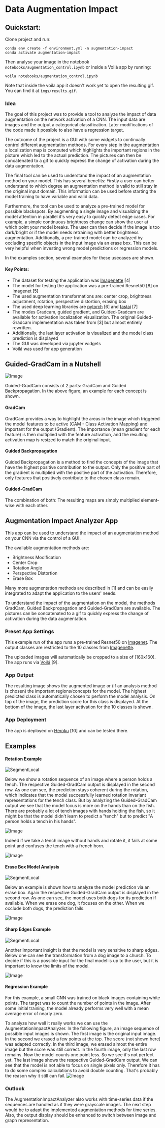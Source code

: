 # Data Augmentation Impact

## Quickstart:
Clone project and run:
```
conda env create -f environment.yml -n augmentation-impact
conda activate augmentation-impact
```
Then analyse your image in the notebook `notebooks/augmentation_control.ipynb` 
or inside a Voilá app by running:
```
voila notebooks/augmentation_control.ipynb
```
Note that inside the voila app it doesn't work yet to open the resulting gif. You can find it at `imgs/results.gif`.

### Idea
The goal of this project was to provide a tool to analyze the impact of data augmentation on the network activation of a CNN. The input data are images and the output a categorical classification. Later modifications of the code made it possible to also have a regression target. 

The outcome of the project is a GUI with some widgets to continually control different augmentation methods. For every step in the augmentation a localization map is computed which highlights the important regions in the picture which led to the actual prediction. The pictures can then be concatenated to a gif to quickly express the change of activation during the data augmentation. 

The final tool can be used to understand the impact of an augmentation method on your model. This has several benefits: Firstly a user can better understand to which degree an augmentation method is valid to still stay in the original input domain. This information can be used before starting the model training to have variable and valid data. 

Furthermore, the tool can be used to analyze a pre-trained model for possible blackspots. By augmenting a single image and visualizing the model attention in parallel it's very easy to quickly detect edge cases. For example, a simple continuous brightness change can show the user at which point your model breaks. The user can then decide if the image is too dark/bright or if the model needs retraining with better brightness augmentation. Additionally, a pre-trained model can be analyzed by occluding specific objects in the input image via an erase box. This can be very helpful when investing wrong model predictions or regression models. 

In the examples section, several examples for these usecases are shown.



#### Key Points:

- The dataset for testing the application was [Imagenette](https://github.com/fastai/imagenette) [4]
- The model for testing the application was a pre-trained Resnet50 [8] on Imagenet [5]
- The used augmentation transformations are: center crop, brightness adjustment, rotation, perspective distortion, erasing box
- The used deep learning libraries are [pytorch](https://github.com/pytorch/pytorch) [6] and [fastai](https://github.com/fastai/fastai) [7]
- The modes Gradcam, guided gradient, and Guided-Gradcam are available for activation localization visualization. 
  The original Guided-Gradcam implementation was taken from [3] but almost entirely rewritten.
- Additionally, the last layer activation is visualized and the model class prediction is displayed
- The GUI was developed via jupyter widgets
- Voilá was used for app generation

## Guided-GradCam in a Nutshell

![Image](imgs/ggc_parts_with_caption_2.png 'Guided-GradCam')

Guided-GradCam consists of 2 parts: GradCam and Guided Backpropagation. In the above figure, an example for each concept is shown. 

#### GradCam
GradCam provides a way to highlight the areas in the image which triggered the model features to be active (CAM - Class Activation Mapping) and important for the output (Gradient). The importance (mean gradient for each feature) is then multiplied with the feature activation, and the resulting activation map is resized to match the original input. 

#### Guided Backpropagation
Guided Backpropagation is a method to find the concepts of the image that have the highest positive contribution to the output. Only the positive part of the gradient is multiplied with the positive part of the activation. Therefore, only features that positively contribute to the chosen class remain.

#### Guided-GradCam
The combination of both: The resulting maps are simply multiplied element-wise with each other. 


## Augmentation Impact Analyzer App

This app can be used to understand the impact of an augmentation method on your CNN via the control of a GUI. 

The available augmentation methods are:
- Brightness Modification
- Center Crop
- Rotation Angle 
- Perspective Distortion
- Erase Box

Many more augmentation methods are described in [1] and can be easily integrated to adapt the application to the users' needs.

To understand the impact of the augmentation on the model, the methods GradCam, Guided Backpropagation and Guided-GradCam are available. The pictures can be concatenated to a gif to quickly express the change of activation during the data augmentation.

### Preset App Settings
This example run of the app runs a pre-trained Resnet50 on [Imagenet](http://www.image-net.org/). The output classes are restricted to the 10 classes from [Imagenette](https://github.com/fastai/imagenette). 

The uploaded images will automatically be cropped to a size of (160x160). The app runs via [Voilá](https://github.com/voila-dashboards/voila) [9].

### App Output
The resulting image shows the augmented image or (if an analysis method is chosen) the important regions/concepts for the model. 
The highest predicted class is automatically chosen to perform the model analysis. On top of the image, the prediction score for this class is displayed. 
At the bottom of the image, the last layer activation for the 10 classes is shown.

### App Deployment
The app is deployed on [Heroku](https://augmentation-impact.herokuapp.com/) [10] and can be tested there.

## Examples
#### Rotation Example
![SegmentLocal](imgs/rotation_example.gif "rotation_example")

Below we show a rotation sequence of an image where a person holds a tench. The respective Guided-GradCam output is displayed in the second row. As one can see, the prediction stays coherent during the rotation, which indicates that the model successfully learned rotation invariant representations for the tench class. But by analyzing the Guided-GradCam output we see that the model focus is more on the hands than on the fish. There are probably a lot of tench images with hands holding the fish, so it might be that the model didn't learn to predict a "tench" but to predict "A person holds a tench in his hands".

![Image](imgs/rotation_report.png 'rotation_report')

Indeed if we take a tench image without hands and rotate it, it fails at some point and confuses the tench with a french horn.

![Image](imgs/rotation_tench_fail.png 'report_tench_fail')

#### Erase Box Model Analysis
![SegmentLocal](imgs/erase_example_2.gif "erase_example_2")

Below an example is shown how to analyze the model prediction via an erase box. Again the respective Guided-GradCam output is displayed in the second row. As one can see, the model uses both dogs for its prediction if available. When we erase one dog, it focuses on the other. When we occlude both dogs, the prediction fails.

![Image](imgs/erase_box_report.png 'erase_box_report')

#### Sharp Edges Example
![SegmentLocal](imgs/dog_to_church.gif "dog_to_church")

Another important insight is that the model is very sensitive to sharp edges. Below one can see the transformation from a dog image to a church. To decide if this is a possible input for the final model is up to the user, but it is important to know the limits of the model.

![Image](imgs/dog_to_church.png 'dog_to_church')


#### Regression Example
For this example, a small CNN was trained on black images containing white points. The target was to count the number of points in the image. After some initial training, the model already performs very well with a mean average error of nearly zero. 

To analyze how well it really works we can use the AugmentationImpactAnalyzer. In the following figure, an image sequence of possible input images is shown. The first image is the original input image. In the second we erased a few points at the top. The score (not shown here) was adapted correctly. In the third image, we erased almost the entire image but the score was still correct. In the fourth image, only the last row remains. Now the model counts one point less. So we see it's not perfect yet. The last image shows the respective Guided-GradCam output. We can see that the model is not able to focus on single pixels only. Therefore it has to do some complex calculations to avoid double counting. That's probably the reason why it still can fail. 
![Image](imgs/regression_counter_report.png)


### Outlook
The AugmentationImpactAnalyzer also works with time-series data if the sequences are handled as if they were grayscale images. The next step would be to adapt the implemented augmentation methods for time series. Also, the output display should be enhanced to switch between image and graph representation. 
